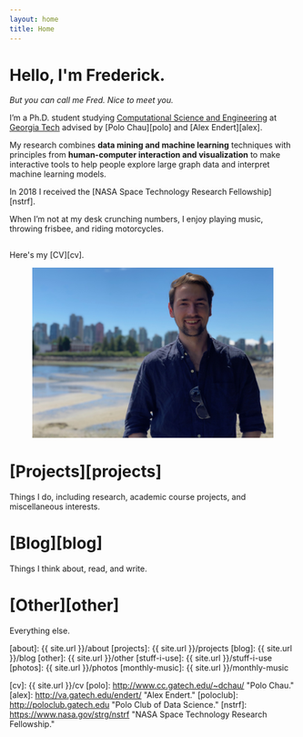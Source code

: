 ```yaml
---
layout: home
title: Home
---
```


# Hello, I'm Frederick.
*But you can call me Fred. Nice to meet you.*

<!-- {% include nav.html %} -->

I’m a Ph.D. student studying [Computational Science and Engineering][cse] at [Georgia Tech][gt] advised by [Polo Chau][polo] and [Alex Endert][alex]. 

My research combines **data mining and machine learning** techniques with principles from **human-computer interaction and visualization** to make interactive tools to help people explore large graph data and interpret machine learning models.

In 2018 I received the [NASA Space Technology Research Fellowship][nstrf].

When I’m not at my desk crunching numbers, I enjoy playing music, throwing frisbee, and riding motorcycles.  

<div style="padding-top:15px;" ></div>

<span class="message">
Here's my [CV][cv].
</span>

<!-- <span>
	<button><a href="{{ site.baseful }}/cv">CV</a></button>
	<button><a href="{{ site.baseful }}/projects">Projects</a></button>
	<button><a href="{{ site.baseful }}/blog">Blog</a></button>
	<button><a href="{{ site.baseful }}/other">Other</a></button>
</span> -->


<figure>
  <img class="full" src="/images/me6.jpg" alt="That's me.">
</figure>

<!-- # [About][about] -->
<!-- I'm an [INTJ][intj] born on the coast in Melbourne, Florida but currently live in Midtown in Atlanta, Georgia.  -->
<!-- I’m interested in the combination of math + art, or more specifically, the intersection of **data science** (machine learning, deep learning, and big data analytics) and **visualization** (visual analytics, information visualization, and digital design). -->

<!-- Considered by my family and peers to be a resident techie, I enjoy staying current with consumer technology and computer UI/UX design. -->
<!-- When I’m not at my desk crunching numbers, I enjoy playing and discovering music, throwing frisbee, and riding motorcycles. -->

# [Projects][projects]
Things I do, including research, academic course projects, and miscellaneous interests.

# [Blog][blog]
Things I think about, read, and write.

# [Other][other]
Everything else.

<!-- {% for page in site.pages %}
<article class="post" style="margin-bottom:1em;">
<h2 class="post-title">
  <a href="{{ site.baseurl }}{{ post.url }}">
    {{ post.title }}
  </a>
</h2>

<time datetime="{{ post.date | date: "%B %-d, %Y" }}" class="post-date">
  {{ post.date | date: "%B %-d, %Y" }}
</time>
</article>
{% endfor %} -->

[about]: {{ site.url }}/about
[projects]: {{ site.url }}/projects
[blog]: {{ site.url }}/blog
[other]: {{ site.url }}/other
[stuff-i-use]: {{ site.url }}/stuff-i-use
[photos]: {{ site.url }}/photos
[monthly-music]: {{ site.url }}/monthly-music

[gt]: http://www.gatech.edu "Georgia Tech."
[cse]: http://cse.gatech.edu "GT Computational Science and Engineering."
[coc]: http://www.cc.gatech.edu "GT College of Computing."
[intj]: http://en.wikipedia.org/wiki/INTJ "INTJ."

[cv]: {{ site.url }}/cv
[polo]: http://www.cc.gatech.edu/~dchau/ "Polo Chau."
[alex]: http://va.gatech.edu/endert/ "Alex Endert."
[poloclub]: http://poloclub.gatech.edu "Polo Club of Data Science."
[nstrf]: https://www.nasa.gov/strg/nstrf "NASA Space Technology Research Fellowship."
